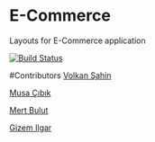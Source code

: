 # E-Commerce

Layouts for E-Commerce application

[![Build Status](https://travis-ci.org/metalcoder/E-Commerce.svg?branch=master)](https://travis-ci.org/metalcoder/E-Commerce)

#Contributors
[Volkan Şahin](https://github.com/metalcoder)

[Musa Çıbık](https://github.com/musacibik)

[Mert Bulut](https://github.com/mrtblt)

[Gizem Ilgar](https://github.com/gzmilgar)

